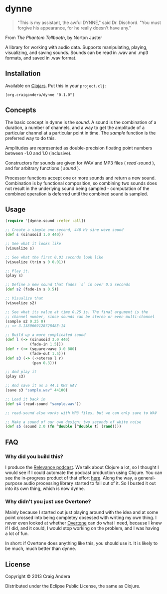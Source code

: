 # dynne

> "This is my assistant, the awful DYNNE," said Dr. Dischord.
> "You must forgive his appearance, for he really doesn't have any."

From _The Phantom Tollbooth_, by Norton Juster

A library for working with audio data. Supports manipulating, playing,
visualizing, and saving sounds. Sounds can be read in .wav and .mp3
formats, and saved in .wav format.

## Installation

Available on [Clojars](https://clojars.org/org.craigandera/dynne). Put
this in your `project.clj`:

```
[org.craigandera/dynne "0.1.0"]
```

## Concepts

The basic concept in dynne is the _sound_. A sound is the combination
of a duration, a number of channels, and a way to get the amplitude of
a particular channel at a particular point in time. The
_sample_ function is the preferred way to do this.

Amplitudes are represented as double-precision floating point numbers
between -1.0 and 1.0 (inclusive).

Constructors for sounds are given for WAV and MP3 files
( _read-sound_ ), and for arbitrary functions ( _sound_ ).

Processor functions accept one or more sounds and return a new sound.
Combination is by functional composition, so combining two sounds does
not result in the underlying sound being sampled - computation of the
combined operation is deferred until the combined sound is sampled.

## Usage

```clojure
(require '[dynne.sound :refer :all])

;; Create a simple one-second, 440 Hz sine wave sound
(def s (sinusoid 1.0 440))

;; See what it looks like
(visualize s)

;; See what the first 0.01 seconds look like
(visualize (trim s 0 0.01))

;; Play it.
(play s)

;; Define a new sound that fades `s` in over 0.5 seconds
(def s2 (fade-in s 0.5))

;; Visualize that
(visualize s2)

;; See what its value at time 0.25 is. The final argument is the
;; channel number, since sounds can be stereo or even multi-channel
(sample s2 0.25 0)
;; => 3.138066912872848E-14

;; Build up a more complicated sound
(def l (-> (sinusoid 3.0 440)
           (fade-in 1.5)))
(def r (-> (square-wave 3.0 880)
           (fade-out 1.5)))
(def s3 (-> (->stereo l r)
            (pan 0.3)))

;; And play it
(play s3)

;; And save it as a 44.1 KHz WAV
(save s3 "sample.wav" 44100)

;; Load it back in
(def s4 (read-sound "sample.wav"))

;; read-sound also works with MP3 files, but we can only save to WAV

;; Make a sound of our own design: two seconds of white noise
(def s5 (sound 2.0 (fn ^double [^double t] (rand))))
```

## FAQ

### Why did you build this?

I produce the
[Relevance podcast](http://thinkrelevance.com/blog/tags/podcast). We
talk about Clojure a lot, so I thought I would see if I could automate
the podcast production using Clojure. You can see the in-progress
product of that effort
[here](https://github.com/candera/podcastifier). Along the way, a
general-purpose audio processing library started to fall out of it. So
I busted it out into its own thing, which is now dynne.

### Why didn't you just use Overtone?

Mainly because I started out just playing around with the idea and at
some point crossed into being completey obsessed with writing my own
thing. I never even looked at whether
[Overtone](http://overtone.github.io/) can do what I need, because I
knew if I did, and it could, I would stop working on the problem, and
I was having a lot of fun.

In short: if Overtone does anything like this, you should use it. It
is likely to be much, much better than dynne.

## License

Copyright © 2013 Craig Andera

Distributed under the Eclipse Public License, the same as Clojure.
